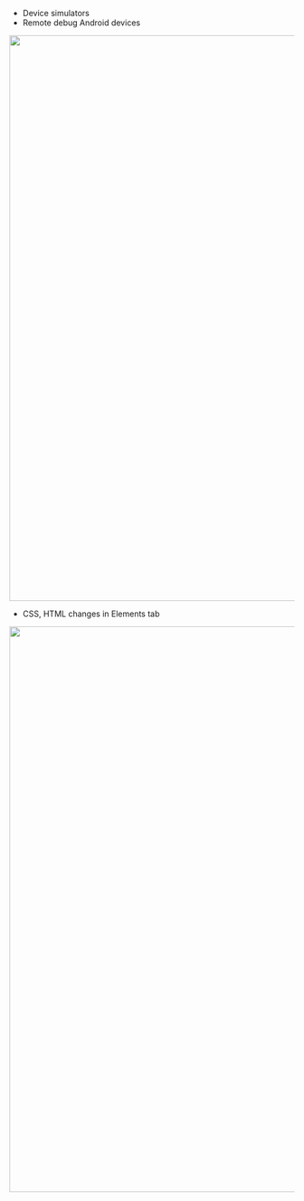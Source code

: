 * Device simulators
* Remote debug Android devices

<img width="1000" alt="" src="https://developer-chrome-com.imgix.net/image/BrQidfK9jaQyIHwdw91aVpkPiib2/NIeeTMc8eH6hDiA3IX0Y.png?w=845">

* CSS, HTML changes in Elements tab

<img width="1000" alt="" src="https://i.imgur.com/I2crPH4.png">
